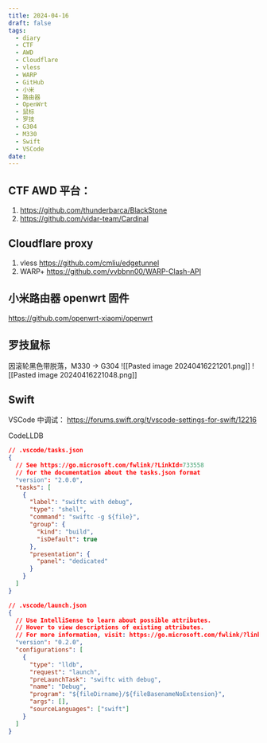 ```yaml
---
title: 2024-04-16
draft: false
tags:
  - diary
  - CTF
  - AWD
  - Cloudflare
  - vless
  - WARP
  - GitHub
  - 小米
  - 路由器
  - OpenWrt
  - 鼠标
  - 罗技
  - G304
  - M330
  - Swift
  - VSCode
date:
---
```


## CTF AWD 平台：

1. https://github.com/thunderbarca/BlackStone
2. https://github.com/vidar-team/Cardinal

## Cloudflare proxy

1. vless https://github.com/cmliu/edgetunnel
2. WARP+ https://github.com/vvbbnn00/WARP-Clash-API

## 小米路由器 openwrt 固件

https://github.com/openwrt-xiaomi/openwrt

## 罗技鼠标

因滚轮黑色带脱落，M330 -> G304
![[Pasted image 20240416221201.png]]
![[Pasted image 20240416221048.png]]

## Swift

VSCode 中调试：
https://forums.swift.org/t/vscode-settings-for-swift/12216

CodeLLDB

```json
// .vscode/tasks.json
{
  // See https://go.microsoft.com/fwlink/?LinkId=733558
  // for the documentation about the tasks.json format
  "version": "2.0.0",
  "tasks": [
    {
      "label": "swiftc with debug",
      "type": "shell",
      "command": "swiftc -g ${file}",
      "group": {
        "kind": "build",
        "isDefault": true
      },
      "presentation": {
        "panel": "dedicated"
      }
    }
  ]
}
```

```json
// .vscode/launch.json
{
  // Use IntelliSense to learn about possible attributes.
  // Hover to view descriptions of existing attributes.
  // For more information, visit: https://go.microsoft.com/fwlink/?linkid=830387
  "version": "0.2.0",
  "configurations": [
    {
      "type": "lldb",
      "request": "launch",
      "preLaunchTask": "swiftc with debug",
      "name": "Debug",
      "program": "${fileDirname}/${fileBasenameNoExtension}",
      "args": [],
      "sourceLanguages": ["swift"]
    }
  ]
}
```
